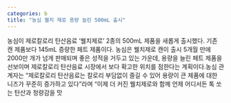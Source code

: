 ```yaml
---
categories: b
title: "농심 웰치 제로 용량 늘린 500mL 출시"
---
```

농심이 제로칼로리 탄산음료 ‘웰치제로’ 2종의 500mL 제품을 새롭게 출시했다. 기존 캔 제품보다 145mL 증량한 페트 제품이다. 농심은 웰치제로 캔이 출시 5개월 만에 2000만 개가 넘게 판매되며 좋은 성적을 거두고 있는 가운데, 용량을 늘린 페트 제품을 선보이며 제로칼로리 탄산음료 시장에서 보다 확고한 위치를 점한다는 계획이다.농심 관계자는 “제로칼로리 탄산음료는 칼로리 부담없이 즐길 수 있어 용량이 큰 제품에 대한 니즈가 꾸준히 증가하고 있다”라며 “이제 더 커진 웰치제로와 함께 언제 어디서든 톡 쏘는 탄산과 청량감을 맛